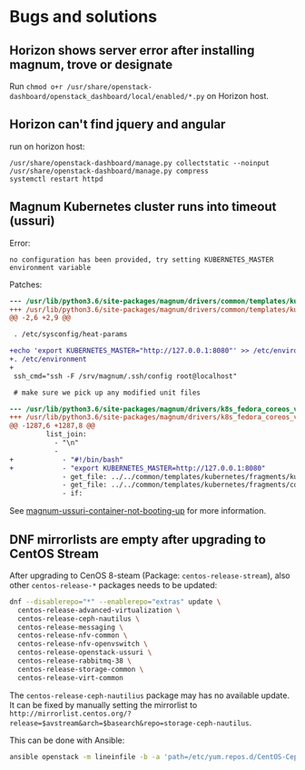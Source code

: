 # Bugs and solutions

## Horizon shows server error after installing magnum, trove or designate

Run `chmod o+r /usr/share/openstack-dashboard/openstack_dashboard/local/enabled/*.py` on Horizon host.

## Horizon can't find jquery and angular

run on horizon host:
```
/usr/share/openstack-dashboard/manage.py collectstatic --noinput
/usr/share/openstack-dashboard/manage.py compress
systemctl restart httpd
```

## Magnum Kubernetes cluster runs into timeout (ussuri)

Error:
```log
no configuration has been provided, try setting KUBERNETES_MASTER environment variable
```

Patches:
```diff
--- /usr/lib/python3.6/site-packages/magnum/drivers/common/templates/kubernetes/fragments/enable-services-master.sh.org	2020-12-08 23:43:31.721411768 +0100
+++ /usr/lib/python3.6/site-packages/magnum/drivers/common/templates/kubernetes/fragments/enable-services-master.sh	    2020-12-08 23:42:57.903622366 +0100
@@ -2,6 +2,9 @@

 . /etc/sysconfig/heat-params

+echo 'export KUBERNETES_MASTER="http://127.0.0.1:8080"' >> /etc/environment
+. /etc/environment
+
 ssh_cmd="ssh -F /srv/magnum/.ssh/config root@localhost"

 # make sure we pick up any modified unit files
```

```diff
--- /usr/lib/python3.6/site-packages/magnum/drivers/k8s_fedora_coreos_v1/templates/kubecluster.yaml.org	2020-12-09 01:17:55.840498009 +0100
+++ /usr/lib/python3.6/site-packages/magnum/drivers/k8s_fedora_coreos_v1/templates/kubecluster.yaml	    2020-12-09 01:18:41.168847934 +0100
@@ -1287,6 +1287,8 @@
         list_join:
           - "\n"
           -
+            - "#!/bin/bash"
+            - "export KUBERNETES_MASTER=http://127.0.0.1:8080"
             - get_file: ../../common/templates/kubernetes/fragments/kube-apiserver-to-kubelet-role.sh
             - get_file: ../../common/templates/kubernetes/fragments/core-dns-service.sh
             - if:
```

See [magnum-ussuri-container-not-booting-up](https://ask.openstack.org/en/question/128391/magnum-ussuri-container-not-booting-up/) for more information.

## DNF mirrorlists are empty after upgrading to CentOS Stream

After upgrading to CenOS 8-steam (Package: `centos-release-stream`), also other `centos-release-*` packages needs to be updated:

```sh
dnf --disablerepo="*" --enablerepo="extras" update \
  centos-release-advanced-virtualization \
  centos-release-ceph-nautilus \
  centos-release-messaging \
  centos-release-nfv-common \
  centos-release-nfv-openvswitch \
  centos-release-openstack-ussuri \
  centos-release-rabbitmq-38 \
  centos-release-storage-common \
  centos-release-virt-common
```

The `centos-release-ceph-nautilius` package may has no available update. It can be fixed by manually setting the mirrorlist to `http://mirrorlist.centos.org/?release=$avstream&arch=$basearch&repo=storage-ceph-nautilus`.

This can be done with Ansible:
```sh
ansible openstack -m lineinfile -b -a 'path=/etc/yum.repos.d/CentOS-Ceph-Nautilus.repo line="mirrorlist=http://mirrorlist.centos.org/?release=$avstream&arch=$basearch&repo=storage-ceph-nautilus" regexp="^mirrorlist="'
```
